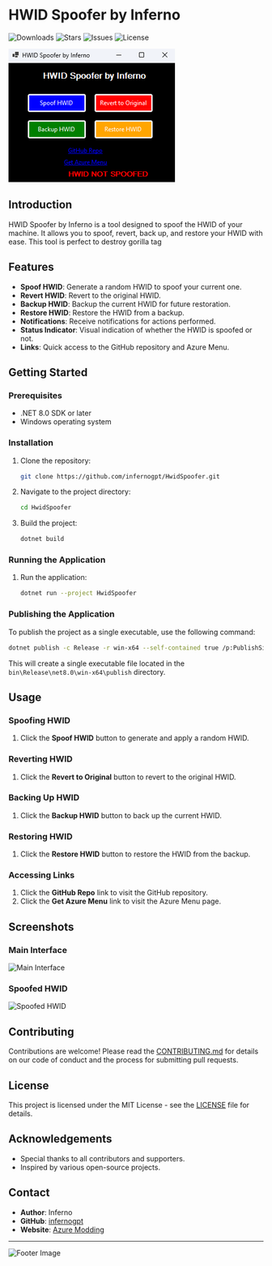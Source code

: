 # HWID Spoofer by Inferno

![Downloads](https://img.shields.io/github/downloads/infernogpt/HwidSpoofer/total?style=for-the-badge&label=Downloads)
![Stars](https://img.shields.io/github/stars/infernogpt/HwidSpoofer?style=for-the-badge&label=Stars)
![Issues](https://img.shields.io/github/issues/infernogpt/HwidSpoofer?style=for-the-badge&label=Issues)
![License](https://img.shields.io/github/license/infernogpt/HwidSpoofer?style=for-the-badge&label=License)

![HWID Spoofer Screenshot](https://raw.githubusercontent.com/infernogpt/InfernoHWIDSpoofer/refs/heads/main/Screenshot%202025-04-04%20152423.png)

## Introduction

HWID Spoofer by Inferno is a tool designed to spoof the HWID of your machine. It allows you to spoof, revert, back up, and restore your HWID with ease. This tool is perfect to destroy gorilla tag
## Features

- **Spoof HWID**: Generate a random HWID to spoof your current one.
- **Revert HWID**: Revert to the original HWID.
- **Backup HWID**: Backup the current HWID for future restoration.
- **Restore HWID**: Restore the HWID from a backup.
- **Notifications**: Receive notifications for actions performed.
- **Status Indicator**: Visual indication of whether the HWID is spoofed or not.
- **Links**: Quick access to the GitHub repository and Azure Menu.

## Getting Started

### Prerequisites

- .NET 8.0 SDK or later
- Windows operating system

### Installation

1. Clone the repository:
   ```sh
   git clone https://github.com/infernogpt/HwidSpoofer.git
   ```
2. Navigate to the project directory:
   ```sh
   cd HwidSpoofer
   ```
3. Build the project:
   ```sh
   dotnet build
   ```

### Running the Application

1. Run the application:
   ```sh
   dotnet run --project HwidSpoofer
   ```

### Publishing the Application

To publish the project as a single executable, use the following command:
```sh
dotnet publish -c Release -r win-x64 --self-contained true /p:PublishSingleFile=true
```
This will create a single executable file located in the `bin\Release\net8.0\win-x64\publish` directory.

## Usage

### Spoofing HWID

1. Click the **Spoof HWID** button to generate and apply a random HWID.

### Reverting HWID

1. Click the **Revert to Original** button to revert to the original HWID.

### Backing Up HWID

1. Click the **Backup HWID** button to back up the current HWID.

### Restoring HWID

1. Click the **Restore HWID** button to restore the HWID from the backup.

### Accessing Links

1. Click the **GitHub Repo** link to visit the GitHub repository.
2. Click the **Get Azure Menu** link to visit the Azure Menu page.

## Screenshots

### Main Interface
![Main Interface](images/main-interface.png)

### Spoofed HWID
![Spoofed HWID](images/spoofed-hwid.png)

## Contributing

Contributions are welcome! Please read the [CONTRIBUTING.md](CONTRIBUTING.md) for details on our code of conduct and the process for submitting pull requests.

## License

This project is licensed under the MIT License - see the [LICENSE](LICENSE) file for details.

## Acknowledgements

- Special thanks to all contributors and supporters.
- Inspired by various open-source projects.

## Contact

- **Author**: Inferno
- **GitHub**: [infernogpt](https://github.com/infernogpt)
- **Website**: [Azure Modding](https://dsc.gg/azuremodding)

---

![Footer Image](images/footer.png)
